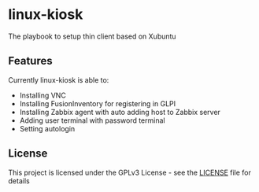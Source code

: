 # linux-kiosk
The playbook to setup thin client based on Xubuntu

## Features

Currently linux-kiosk is able to:
- Installing VNC
- Installing FusionInventory for registering in GLPI
- Installing Zabbix agent with auto adding host to Zabbix server
- Adding user terminal with password terminal
- Setting autologin

## License

This project is licensed under the GPLv3 License - see the [LICENSE](LICENSE) file for details
